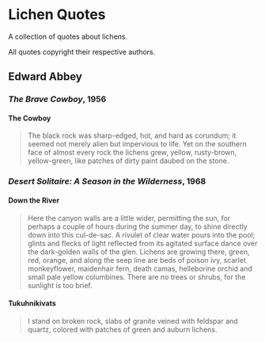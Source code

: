# Lichen Quotes

A collection of quotes about lichens.

All quotes copyright their respective authors.

## Edward Abbey

### _The Brave Cowboy_, 1956

#### The Cowboy
> The black rock was sharp-edged, hot, and hard as corundum; it seemed not
> merely alien but impervious to life. Yet on the southern face of almost every
> rock the lichens grew, yellow, rusty-brown, yellow-green, like patches of
> dirty paint daubed on the stone.

### _Desert Solitaire: A Season in the Wilderness_, 1968

#### Down the River
> Here the canyon walls are a little wider, permitting the sun, for perhaps a
> couple of hours during the summer day, to shine directly down into this
> cul-de-sac. A rivulet of clear water pours into the pool; glints and flecks of
> light reflected from its agitated surface dance over the dark-golden walls of
> the glen. Lichens are growing there, green, red, orange, and along the seep
> line are beds of poison ivy, scarlet monkeyflower, maidenhair fern, death
> camas, helleborine orchid and small pale yellow columbines. There are no trees
> or shrubs, for the sunlight is too brief.

#### Tukuhnikivats
> I stand on broken rock, slabs of granite veined with feldspar and quartz,
> colored with patches of green and auburn lichens.
